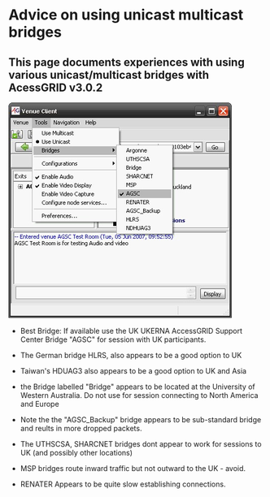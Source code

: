 # Advice on using unicast multicast bridges

## This page documents experiences with using various unicast/multicast bridges with AcessGRID v3.0.2

![Bridges.jpg](./attachments/Bridges.jpg)
- Best Bridge: If available use the UK UKERNA AccessGRID Support Center Bridge "AGSC" for session with UK participants.

- The German bridge HLRS, also appears to be a good option to UK

- Taiwan's HDUAG3 also appears to be a good option to UK and Asia

- the Bridge labelled "Bridge" appears to be located at the University of Western Australia. Do not use for session connecting to North America and Europe

- Note the the "AGSC_Backup" bridge appears to be sub-standard bridge and reults in more dropped packets.

- The UTHSCSA, SHARCNET bridges dont appear to work for sessions to UK (and possibly other locations)

- MSP bridges route inward traffic but not outward to the UK - avoid.

- RENATER Appears to be quite slow establishing connections.
